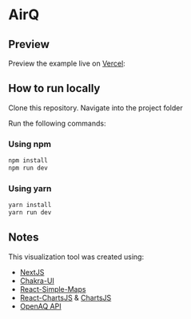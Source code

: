 # AirQ

## Preview

Preview the example live on [Vercel](http://stackblitz.com/):

## How to run locally

Clone this repository.
Navigate into the project folder

Run the following commands:

### Using npm
```bash
npm install 
npm run dev
```

### Using yarn
```bash
yarn install 
yarn run dev
```

## Notes

This visualization tool was created using:

* [NextJS]('https://nextjs.org/')
* [Chakra-UI]('https://chakra-ui.com/')
* [React-Simple-Maps]('https://www.react-simple-maps.io/')
* [React-ChartsJS]('https://react-chartjs-2.js.org/') & [ChartsJS]('https://www.chartjs.org/')
* [OpenAQ API]('https://docs.openaq.org')
